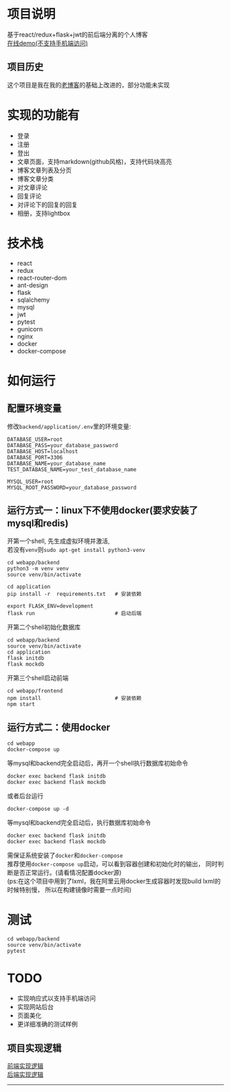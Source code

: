 # 项目说明
基于react/redux+flask+jwt的前后端分离的个人博客  
[在线demo(不支持手机端访问)](http://47.103.14.157/)

## 项目历史
这个项目是我在我的[老博客](https://github.com/lrhhhhhh/old-blog)的基础上改进的，部分功能未实现


# 实现的功能有
- 登录
- 注册
- 登出
- 文章页面，支持markdown(github风格)，支持代码块高亮
- 博客文章列表及分页
- 博客文章分类
- 对文章评论
- 回复评论
- 对评论下的回复的回复
- 相册，支持lightbox

# 技术栈
- react
- redux
- react-router-dom
- ant-design
- flask
- sqlalchemy
- mysql
- jwt
- pytest
- gunicorn
- nginx
- docker
- docker-compose

# 如何运行

## 配置环境变量
修改`backend/application/.env`里的环境变量:
```shell script
DATABASE_USER=root
DATABASE_PASS=your_database_password
DATABASE_HOST=localhost
DATABASE_PORT=3306
DATABASE_NAME=your_database_name
TEST_DATABASE_NAME=your_test_database_name

MYSQL_USER=root
MYSQL_ROOT_PASSWORD=your_database_password
```


## 运行方式一：linux下不使用docker(要求安装了mysql和redis)
开第一个shell, 先生成虚拟环境并激活,   
若没有`venv`则`sudo apt-get install python3-venv`   
```shell script
cd webapp/backend
python3 -m venv venv  
source venv/bin/activate

cd application
pip install -r  requirements.txt   # 安装依赖

export FLASK_ENV=development
flask run                          # 启动后端
```

开第二个shell初始化数据库
```shell script
cd webapp/backend
source venv/bin/activate
cd application
flask initdb
flask mockdb
```

开第三个shell启动前端
```shell script
cd webapp/frontend
npm install                        # 安装依赖
npm start
```

## 运行方式二：使用docker
```shell script
cd webapp
docker-compose up 
```
等mysql和backend完全启动后，再开一个shell执行数据库初始命令
```shell script
docker exec backend flask initdb
docker exec backend flask mockdb
```


或者后台运行
```shell script
docker-compose up -d
```
等mysql和backend完全启动后，执行数据库初始命令
```shell script
docker exec backend flask initdb
docker exec backend flask mockdb
```

需保证系统安装了`docker`和`docker-compose`  
推荐使用`docker-compose up`启动，可以看到容器创建和初始化时的输出，
同时判断是否正常运行。(请看情况配置docker源)  
(ps:在这个项目中用到了lxml，我在阿里云用docker生成容器时发现build lxml的时候特别慢，
所以在构建镜像时需要一点时间)

# 测试
```shell script
cd webapp/backend
source venv/bin/activate
pytest
```

# TODO
- 实现响应式以支持手机端访问
- 实现网站后台
- 页面美化
- 更详细准确的测试样例

## 项目实现逻辑
[前端实现逻辑](frontend/README.md)  
[后端实现逻辑](backend/README.md)

------


